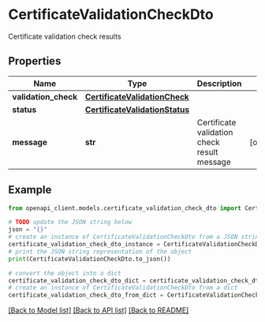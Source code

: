 # CertificateValidationCheckDto

Certificate validation check results

## Properties

Name | Type | Description | Notes
------------ | ------------- | ------------- | -------------
**validation_check** | [**CertificateValidationCheck**](CertificateValidationCheck.md) |  | 
**status** | [**CertificateValidationStatus**](CertificateValidationStatus.md) |  | 
**message** | **str** | Certificate validation check result message | [optional] 

## Example

```python
from openapi_client.models.certificate_validation_check_dto import CertificateValidationCheckDto

# TODO update the JSON string below
json = "{}"
# create an instance of CertificateValidationCheckDto from a JSON string
certificate_validation_check_dto_instance = CertificateValidationCheckDto.from_json(json)
# print the JSON string representation of the object
print(CertificateValidationCheckDto.to_json())

# convert the object into a dict
certificate_validation_check_dto_dict = certificate_validation_check_dto_instance.to_dict()
# create an instance of CertificateValidationCheckDto from a dict
certificate_validation_check_dto_from_dict = CertificateValidationCheckDto.from_dict(certificate_validation_check_dto_dict)
```
[[Back to Model list]](../README.md#documentation-for-models) [[Back to API list]](../README.md#documentation-for-api-endpoints) [[Back to README]](../README.md)


